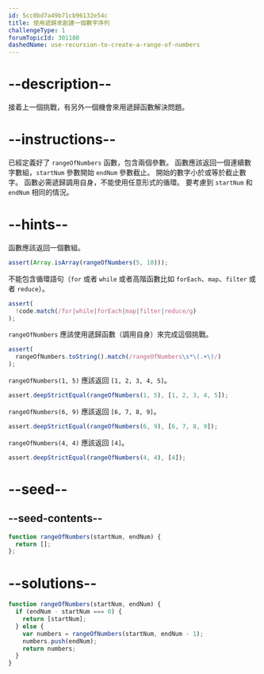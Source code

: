 ```yaml
---
id: 5cc0bd7a49b71cb96132e54c
title: 使用遞歸來創建一個數字序列
challengeType: 1
forumTopicId: 301180
dashedName: use-recursion-to-create-a-range-of-numbers
---
```


# --description--

接着上一個挑戰，有另外一個機會來用遞歸函數解決問題。

# --instructions--

已經定義好了 `rangeOfNumbers` 函數，包含兩個參數。 函數應該返回一個連續數字數組，`startNum` 參數開始 `endNum` 參數截止。 開始的數字小於或等於截止數字。 函數必需遞歸調用自身，不能使用任意形式的循環。 要考慮到 `startNum` 和 `endNum` 相同的情況。

# --hints--

函數應該返回一個數組。

```js
assert(Array.isArray(rangeOfNumbers(5, 10)));
```

不能包含循環語句（`for` 或者 `while` 或者高階函數比如 `forEach`、`map`、`filter` 或者 `reduce`）。

```js
assert(
  !code.match(/for|while|forEach|map|filter|reduce/g)
);
```

`rangeOfNumbers` 應該使用遞歸函數（調用自身）來完成這個挑戰。

```js
assert(
  rangeOfNumbers.toString().match(/rangeOfNumbers\s*\(.+\)/)
);
```

`rangeOfNumbers(1, 5)` 應該返回 `[1, 2, 3, 4, 5]`。

```js
assert.deepStrictEqual(rangeOfNumbers(1, 5), [1, 2, 3, 4, 5]);
```

`rangeOfNumbers(6, 9)` 應該返回 `[6, 7, 8, 9]`。

```js
assert.deepStrictEqual(rangeOfNumbers(6, 9), [6, 7, 8, 9]);
```

`rangeOfNumbers(4, 4)` 應該返回 `[4]`。

```js
assert.deepStrictEqual(rangeOfNumbers(4, 4), [4]);
```

# --seed--

## --seed-contents--

```js
function rangeOfNumbers(startNum, endNum) {
  return [];
};
```

# --solutions--

```js
function rangeOfNumbers(startNum, endNum) {
  if (endNum - startNum === 0) {
    return [startNum];
  } else {
    var numbers = rangeOfNumbers(startNum, endNum - 1);
    numbers.push(endNum);
    return numbers;
  }
}
```

